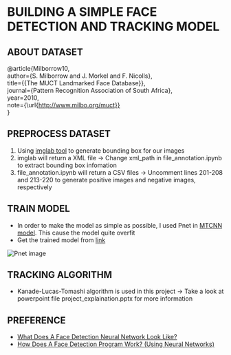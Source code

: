 # BUILDING A SIMPLE FACE DETECTION AND TRACKING MODEL
## ABOUT DATASET
@article{Milborrow10,<br>
  author={S. Milborrow and J. Morkel and F. Nicolls},<br>
  title={{The MUCT Landmarked Face Database}},<br>
  journal={Pattern Recognition Association of South Africa},<br>
  year=2010,<br>
  note={\url{http://www.milbo.org/muct}}<br>
}
## PREPROCESS DATASET
<ol>
  <li>Using <a href="https://github.com/NaturalIntelligence/imglab">imglab tool</a> to generate bounding box for our images</li>
  <li>imglab will return a XML file -> Change xml_path in file_annotation.ipynb to extract bounding box infomation</li>
  <li>file_annotation.ipynb will return a CSV files -> Uncomment lines 201-208 and 213-220 to generate positive images and negative images, respectively</li>
</ol>

## TRAIN MODEL
<ul>
  <li>In order to make the model as simple as possible, I used Pnet in <a href="https://arxiv.org/pdf/1604.02878">MTCNN model</a>. This cause the model quite overfit</li>
  <li>Get the trained model from <a href="https://drive.google.com/drive/folders/1KvoSw7Tzq3e7LlBw_fYqYaPwmS1u6htC?usp=sharing">link</a>
</ul>
<img src="https://miro.medium.com/max/1400/1*6xkYymO5qetLLjUt0MYJXg.jpeg" alt="Pnet image">

## TRACKING ALGORITHM
<ul>
<li>Kanade-Lucas-Tomashi algorithm is used in this project -> Take a look at powerpoint file project_explaination.pptx for more information</li>
</ul>

## PREFERENCE
<ul>
<li><a href="https://link.medium.com/DT9OTyZWgrb">What Does A Face Detection Neural Network Look Like?</a></li>
<li><a href="https://link.medium.com/mf0efN1Wgrb">How Does A Face Detection Program Work? (Using Neural Networks)</a></li>
</ul>
